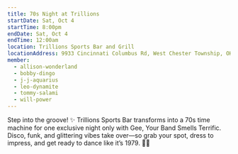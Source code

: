```yaml
---
title: 70s Night at Trillions
startDate: Sat, Oct 4
startTime: 8:00pm
endDate: Sat, Oct 4
endTime: 12:00am
location: Trillions Sports Bar and Grill
locationAddress: 9933 Cincinnati Columbus Rd, West Chester Township, OH 45241
member:
  - allison-wonderland
  - bobby-dingo
  - j-j-aquarius
  - leo-dynamite
  - tommy-salami
  - will-power
---
```

Step into the groove! ✨ Trillions Sports Bar transforms into a 70s time machine for one exclusive night only with Gee, Your Band Smells Terrific. Disco, funk, and glittering vibes take over—so grab your spot, dress to impress, and get ready to dance like it’s 1979. 🕺🔥
